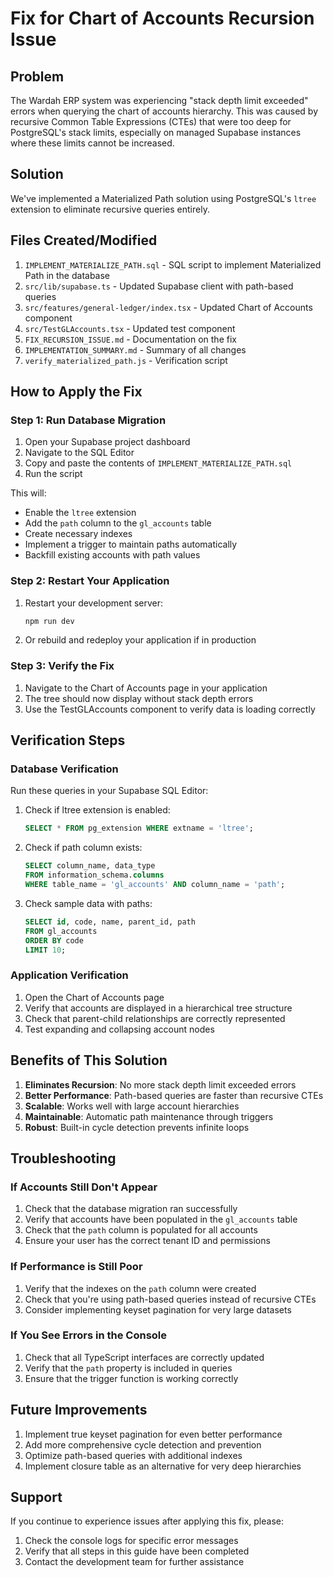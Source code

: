 # Fix for Chart of Accounts Recursion Issue

## Problem

The Wardah ERP system was experiencing "stack depth limit exceeded" errors when querying the chart of accounts hierarchy. This was caused by recursive Common Table Expressions (CTEs) that were too deep for PostgreSQL's stack limits, especially on managed Supabase instances where these limits cannot be increased.

## Solution

We've implemented a Materialized Path solution using PostgreSQL's `ltree` extension to eliminate recursive queries entirely.

## Files Created/Modified

1. `IMPLEMENT_MATERIALIZE_PATH.sql` - SQL script to implement Materialized Path in the database
2. `src/lib/supabase.ts` - Updated Supabase client with path-based queries
3. `src/features/general-ledger/index.tsx` - Updated Chart of Accounts component
4. `src/TestGLAccounts.tsx` - Updated test component
5. `FIX_RECURSION_ISSUE.md` - Documentation on the fix
6. `IMPLEMENTATION_SUMMARY.md` - Summary of all changes
7. `verify_materialized_path.js` - Verification script

## How to Apply the Fix

### Step 1: Run Database Migration

1. Open your Supabase project dashboard
2. Navigate to the SQL Editor
3. Copy and paste the contents of `IMPLEMENT_MATERIALIZE_PATH.sql`
4. Run the script

This will:
- Enable the `ltree` extension
- Add the `path` column to the `gl_accounts` table
- Create necessary indexes
- Implement a trigger to maintain paths automatically
- Backfill existing accounts with path values

### Step 2: Restart Your Application

1. Restart your development server:
   ```bash
   npm run dev
   ```

2. Or rebuild and redeploy your application if in production

### Step 3: Verify the Fix

1. Navigate to the Chart of Accounts page in your application
2. The tree should now display without stack depth errors
3. Use the TestGLAccounts component to verify data is loading correctly

## Verification Steps

### Database Verification

Run these queries in your Supabase SQL Editor:

1. Check if ltree extension is enabled:
   ```sql
   SELECT * FROM pg_extension WHERE extname = 'ltree';
   ```

2. Check if path column exists:
   ```sql
   SELECT column_name, data_type 
   FROM information_schema.columns 
   WHERE table_name = 'gl_accounts' AND column_name = 'path';
   ```

3. Check sample data with paths:
   ```sql
   SELECT id, code, name, parent_id, path 
   FROM gl_accounts 
   ORDER BY code 
   LIMIT 10;
   ```

### Application Verification

1. Open the Chart of Accounts page
2. Verify that accounts are displayed in a hierarchical tree structure
3. Check that parent-child relationships are correctly represented
4. Test expanding and collapsing account nodes

## Benefits of This Solution

1. **Eliminates Recursion**: No more stack depth limit exceeded errors
2. **Better Performance**: Path-based queries are faster than recursive CTEs
3. **Scalable**: Works well with large account hierarchies
4. **Maintainable**: Automatic path maintenance through triggers
5. **Robust**: Built-in cycle detection prevents infinite loops

## Troubleshooting

### If Accounts Still Don't Appear

1. Check that the database migration ran successfully
2. Verify that accounts have been populated in the `gl_accounts` table
3. Check that the `path` column is populated for all accounts
4. Ensure your user has the correct tenant ID and permissions

### If Performance is Still Poor

1. Verify that the indexes on the `path` column were created
2. Check that you're using path-based queries instead of recursive CTEs
3. Consider implementing keyset pagination for very large datasets

### If You See Errors in the Console

1. Check that all TypeScript interfaces are correctly updated
2. Verify that the `path` property is included in queries
3. Ensure that the trigger function is working correctly

## Future Improvements

1. Implement true keyset pagination for even better performance
2. Add more comprehensive cycle detection and prevention
3. Optimize path-based queries with additional indexes
4. Implement closure table as an alternative for very deep hierarchies

## Support

If you continue to experience issues after applying this fix, please:

1. Check the console logs for specific error messages
2. Verify that all steps in this guide have been completed
3. Contact the development team for further assistance